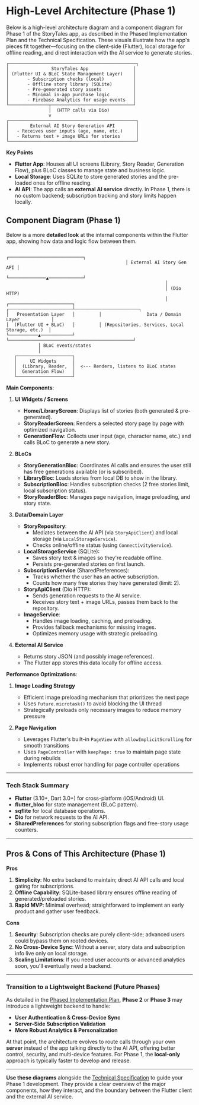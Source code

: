 # High-Level Architecture (Phase 1)

Below is a high-level architecture diagram and a component diagram for Phase 1 of the StoryTales app, as described in the Phased Implementation Plan and the Technical Specification. These visuals illustrate how the app's pieces fit together—focusing on the client-side (Flutter), local storage for offline reading, and direct interaction with the AI service to generate stories.

```
┌────────────────────────────────────────────────┐
│                StoryTales App                 │
│ (Flutter UI & BLoC State Management Layer)    │
│       - Subscription checks (local)           │
│       - Offline story library (SQLite)        │
│       - Pre-generated story assets            │
│       - Minimal in-app purchase logic         │
│       - Firebase Analytics for usage events   │
└───────────────┬───────────────────────────────┘
                │  (HTTP calls via Dio)
                v
┌────────────────────────────────────────────────┐
│        External AI Story Generation API        │
│   - Receives user inputs (age, name, etc.)     │
│   - Returns text + image URLs for stories      │
└────────────────────────────────────────────────┘

```

**Key Points**

- **Flutter App**: Houses all UI screens (Library, Story Reader, Generation Flow), plus BLoC classes to manage state and business logic.
- **Local Storage**: Uses SQLite to store generated stories and the pre-loaded ones for offline reading.
- **AI API**: The app calls an **external AI service** directly. In Phase 1, there is no custom backend; subscription tracking and story limits happen locally.

## Component Diagram (Phase 1)

Below is a more **detailed look** at the internal components within the Flutter app, showing how data and logic flow between them.

                                                 ┌────────────────────────────┐
                                                 │ External AI Story Gen API │
                                                 └──────────────▲─────────────┘
                                                                │
                                                                │ (Dio HTTP)
                                                                │
    ┌────────────────────────┐         ┌────────────────────────┴────────────────────────┐
    │   Presentation Layer   │         │                 Data / Domain Layer            │
    │  (Flutter UI + BLoC)   │         │ (Repositories, Services, Local Storage, etc.)  │
    └───────────▲────────────┘         └───────────────────────────────────────────────┘
                │ BLoC events/states
                │
       ┌─────────────────────┐
       │     UI Widgets      │
       │  (Library, Reader,  │  <--- Renders, listens to BLoC states
       │  Generation Flow)   │
       └─────────────────────┘

**Main Components**:

1. **UI Widgets / Screens**
   - **Home/LibraryScreen**: Displays list of stories (both generated & pre-generated).
   - **StoryReaderScreen**: Renders a selected story page by page with optimized navigation.
   - **GenerationFlow**: Collects user input (age, character name, etc.) and calls BLoC to generate a new story.

2. **BLoCs**
   - **StoryGenerationBloc**: Coordinates AI calls and ensures the user still has free generations available (or is subscribed).
   - **LibraryBloc**: Loads stories from local DB to show in the library.
   - **SubscriptionBloc**: Handles subscription checks (2 free stories limit, local subscription status).
   - **StoryReaderBloc**: Manages page navigation, image preloading, and story state.

3. **Data/Domain Layer**
   - **StoryRepository**:
     - Mediates between the AI API (via `StoryApiClient`) and local storage (via `LocalStorageService`).
     - Checks online/offline status (using `ConnectivityService`).
   - **LocalStorageService** (SQLite):
     - Saves story text & images so they're readable offline.
     - Persists pre-generated stories on first launch.
   - **SubscriptionService** (SharedPreferences):
     - Tracks whether the user has an active subscription.
     - Counts how many free stories they have generated (limit: 2).
   - **StoryApiClient** (Dio HTTP):
     - Sends generation requests to the AI service.
     - Receives story text + image URLs, passes them back to the repository.
   - **ImageService**:
     - Handles image loading, caching, and preloading.
     - Provides fallback mechanisms for missing images.
     - Optimizes memory usage with strategic preloading.

4. **External AI Service**
   - Returns story JSON (and possibly image references).
   - The Flutter app stores this data locally for offline access.

**Performance Optimizations**:

1. **Image Loading Strategy**
   - Efficient image preloading mechanism that prioritizes the next page
   - Uses `Future.microtask()` to avoid blocking the UI thread
   - Strategically preloads only necessary images to reduce memory pressure

2. **Page Navigation**
   - Leverages Flutter's built-in `PageView` with `allowImplicitScrolling` for smooth transitions
   - Uses `PageController` with `keepPage: true` to maintain page state during rebuilds
   - Implements robust error handling for page controller operations

---

### Tech Stack Summary

- **Flutter** (3.10+, Dart 3.0+) for cross-platform (iOS/Android) UI.
- **flutter_bloc** for state management (BLoC pattern).
- **sqflite** for local database operations.
- **Dio** for network requests to the AI API.
- **SharedPreferences** for storing subscription flags and free-story usage counters.

---

## Pros & Cons of This Architecture (Phase 1)

**Pros**
1. **Simplicity**: No extra backend to maintain; direct AI API calls and local gating for subscriptions.
2. **Offline Capability**: SQLite-based library ensures offline reading of generated/preloaded stories.
3. **Rapid MVP**: Minimal overhead; straightforward to implement an early product and gather user feedback.

**Cons**
1. **Security**: Subscription checks are purely client-side; advanced users could bypass them on rooted devices.
2. **No Cross-Device Sync**: Without a server, story data and subscription info live only on local storage.
3. **Scaling Limitations**: If you need user accounts or advanced analytics soon, you'll eventually need a backend.

---

### Transition to a Lightweight Backend (Future Phases)

As detailed in the [Phased Implementation Plan](), **Phase 2** or **Phase 3** may introduce a lightweight backend to handle:

- **User Authentication & Cross-Device Sync**
- **Server-Side Subscription Validation**
- **More Robust Analytics & Personalization**

At that point, the architecture evolves to route calls through your own **server** instead of the app talking directly to the AI API, offering better control, security, and multi-device features. For Phase 1, the **local-only** approach is typically faster to develop and release.

---

**Use these diagrams** alongside the [Technical Specification]() to guide your Phase 1 development. They provide a clear overview of the major components, how they interact, and the boundary between the Flutter client and the external AI service.
